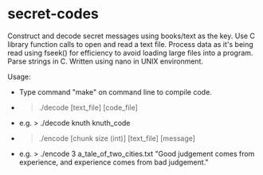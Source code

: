 # secret-codes
Construct and decode secret messages using books/text as the key.
Use C library function calls to open and read a text file.
Process data as it's being read using fseek() for efficiency to avoid loading large files into a program.
Parse strings in C.
Written using nano in UNIX environment.

Usage: 
- Type command "make" on command line to compile code.
- > ./decode [text_file] [code_file]
- e.g. > ./decode knuth knuth_code
- > ./encode [chunk size (int)] [text_file] [message]
- e.g. > ./encode 3 a_tale_of_two_cities.txt "Good judgement comes from experience, and experience comes from bad judgement."
